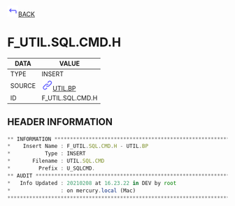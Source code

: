 <img src="../.resources/themes/unicons-line-6563ff/corner-up-left-alt.svg" alt="BACK" width="25" />[BACK](../DOCS/UTIL.BP.md)  
# F_UTIL.SQL.CMD.H  
|DATA|VALUE|
| --- | --- |
|TYPE|INSERT|
|SOURCE|<img src="../.resources/themes/unicons-line-6563ff/link.svg" alt="UTIL.BP" width="25" />[UTIL.BP](../DOCS/UTIL.BP.md)|
|ID|F_UTIL.SQL.CMD.H|
    
    
## HEADER INFORMATION  
```javascript
** INFORMATION ****************************************************************
*    Insert Name : F_UTIL.SQL.CMD.H - UTIL.BP
*           Type : INSERT
*       Filename : UTIL.SQL.CMD
*         Prefix : U_SQLCMD.
** AUDIT **********************************************************************
*   Info Updated : 20210208 at 16.23.22 in DEV by root
*                : on mercury.local (Mac)
*******************************************************************************
```
